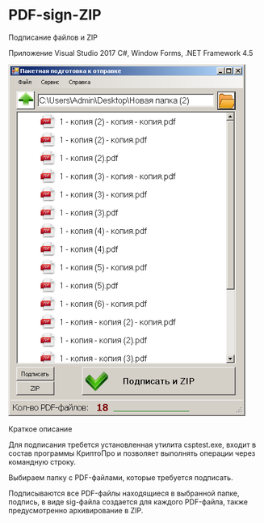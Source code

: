 # PDF-sign-ZIP
Подписание файлов и ZIP
 
 Приложение Visual Studio 2017 C#, Window Forms, .NET Framework 4.5
  
 ![Image Alt](1.png) 
 
 Краткое описание
 
 Для подписания требется установленная утилита сsptest.exe, входит в состав программы КриптоПро и позволяет выполнять операции через командную строку.
 
 Выбираем папку с PDF-файлами, которые требуется подписать. 
 
 Подписываются все PDF-файлы находящиеся в выбранной папке, подпись, в виде sig-файла создается для каждого PDF-файла,  также предусмотренно архивирование в ZIP.
 
 
